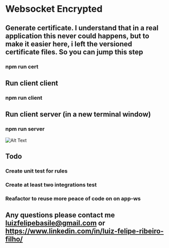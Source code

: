 
# Websocket Encrypted
## Generate certificate. I understand that in a real application this never could happens, but to make it easier here, i left the versioned certificate files. So you can jump this step 
### npm run cert

## Run client client
### npm run client

## Run client server (in a new terminal window)
### npm run server

![Alt Text](https://s7.gifyu.com/images/Recording-2022-03-20-at-23.55.43.gif)

## Todo 
### Create unit test for rules
### Create at least two integrations test
### Reafactor to reuse more peace of code on on app-ws

## Any questions please contact me luizfelipebasile@gmail.com or https://www.linkedin.com/in/luiz-felipe-ribeiro-filho/
